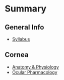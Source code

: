 # Summary

## General Info

* [Syllabus](README.md)

## Cornea

* [Anatomy & Physiology](cornea.md)
* [Ocular Pharmacology](ocular-pharmacology.md)

